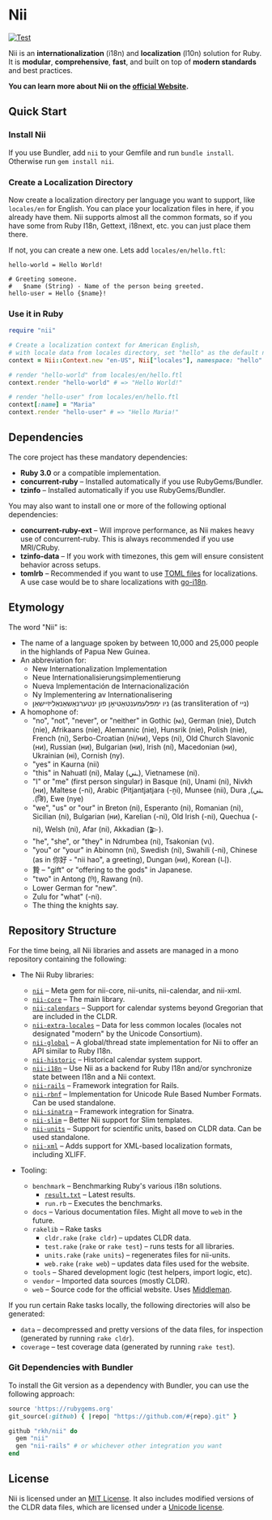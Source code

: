 # Nii

[![Test](https://github.com/rkh/nii/actions/workflows/ci.yml/badge.svg)](https://github.com/rkh/nii/actions/workflows/ci.yml)

Nii is an **internationalization** (i18n) and **localization** (l10n) solution for Ruby.
It is **modular**, **comprehensive**, **fast**, and built on top of **modern standards** and best practices.

**You can learn more about Nii on the [official Website](https://nii.dev).**

## Quick Start

### Install Nii

If you use Bundler, add `nii` to your Gemfile and run `bundle install`. Otherwise run `gem install nii`.

### Create a Localization Directory

Now create a localization directory per language you want to support, like `locales/en` for English. You can place your localization files in here, if you already have them. Nii supports almost all the common formats, so if you have some from Ruby I18n, Gettext, i18next, etc. you can just place them there.

If not, you can create a new one. Lets add `locales/en/hello.ftl`:

``` ftl
hello-world = Hello World!

# Greeting someone.
#   $name (String) - Name of the person being greeted.
hello-user = Hello {$name}!
```

### Use it in Ruby

``` ruby
require "nii"

# Create a localization context for American English,
# with locale data from locales directory, set "hello" as the default namespace
context = Nii::Context.new "en-US", Nii["locales"], namespace: "hello"

# render "hello-world" from locales/en/hello.ftl
context.render "hello-world" # => "Hello World!"

# render "hello-user" from locales/en/hello.ftl
context[:name] = "Maria"
context.render "hello-user" # => "Hello Maria!"
```

## Dependencies

The core project has these mandatory dependencies:

* **Ruby 3.0** or a compatible implementation.
* **concurrent-ruby** – Installed automatically if you use RubyGems/Bundler.
* **tzinfo** – Installed automatically if you use RubyGems/Bundler.

You may also want to install one or more of the following optional dependencies:

* **concurrent-ruby-ext** – Will improve performance, as Nii makes heavy use of concurrent-ruby. This is always recommended if you use MRI/CRuby.
* **tzinfo-data** – If you work with timezones, this gem will ensure consistent behavior across setups.
* **tomlrb** – Recommended if you want to use [TOML files](https://toml.io/en/) for localizations. A use case would be to share localizations with [go-i18n](https://github.com/nicksnyder/go-i18n).

## Etymology

<!-- keep in sync with web/source/glossary/nii.html.md --->

The word "Nii" is:
* The name of a language spoken by between 10,000 and 25,000 people in the highlands of Papua New Guinea.
* An abbreviation for:
  * New Internationalization Implementation
  * Neue Internationalisierungsimplementierung
  * Nueva Implementación de Internacionalización
  * Ny Implementering av Internationalisering
  * <bdi>ניו ימפּלעמענטאַטיאָן פון ינטערנאַשאַנאַליזיישאַן</bdi> (as transliteration of <bdi>ניי</bdi>)
* A homophone of:
  * "no", "not", "never", or "neither" in Gothic (𐌽𐌹), German (nie), Dutch (nie), Afrikaans (nie), Alemannic (nie), Hunsrik (nie), Polish (nie), French (ni), Serbo-Croatian (ni/ни), Veps (ni), Old Church Slavonic (ни), Russian (ни), Bulgarian (ни), Irish (ní), Macedonian (ни), Ukrainian (ні), Cornish (ny).
  * "yes" in Kaurna (nii)
  * "this" in Nahuatl (ni), Malay (<bdi>ـني</bdi>), Vietnamese (ni).
  * "I" or "me" (first person singular) in Basque (ni), Unami (ni), Nivkh (ни), Maltese (-ni), Arabic (<bdi>ـني</bid>), Pitjantjatjara (-ṉi), Munsee (nii), Dura (ङि), Ewe (nye).
  * "we", "us" or "our" in Breton (ni), Esperanto (ni), Romanian (ni), Sicilian (ni), Bulgarian (ни), Karelian (-ni), Old Irish (-ni), Quechua (-ni), Welsh (ni), Afar (ni), Akkadian (𒉌).
  * "he", "she", or "they" in Ndrumbea (ni), Tsakonian (νι).
  * "you" or "your" in Abinomn (ni), Swedish (ni), Swahili (-ni), Chinese (as in 你好 - "nii hao", a greeting), Dungan (ни), Korean (니).
  * 贄 – "gift" or "offering to the gods" in Japanese.
  * "two" in Antong (নি), Rawang (ní).
  * Lower German for "new".
  * Zulu for "what" (-ni).
  * The thing the knights say.

## Repository Structure

For the time being, all Nii libraries and assets are managed in a mono repository containing the following:

* The Nii Ruby libraries:
  * [`nii`](nii) – Meta gem for nii-core, nii-units, nii-calendar, and nii-xml.
  * [`nii-core`](nii-core) – The main library.
  * [`nii-calendars`](nii-calendars) – Support for calendar systems beyond Gregorian that are included in the CLDR.
  * [`nii-extra-locales`](nii-extra-locales) – Data for less common locales (locales not designated "modern" by the Unicode Consortium).
  * [`nii-global`](nii-global) – A global/thread state implementation for Nii to offer an API similar to Ruby I18n.
  * [`nii-historic`](nii-historic) – Historical calendar system support.
  * [`nii-i18n`](nii-i18n) – Use Nii as a backend for Ruby I18n and/or synchronize state between I18n and a Nii context.
  * [`nii-rails`](nii-rails) – Framework integration for Rails.
  * [`nii-rbnf`](nii-rbnf) – Implementation for Unicode Rule Based Number Formats. Can be used standalone.
  * [`nii-sinatra`](nii-sinatra) – Framework integration for Sinatra.
  * [`nii-slim`](nii-slim) – Better Nii support for Slim templates.
  * [`nii-units`](nii-units) – Support for scientific units, based on CLDR data. Can be used standalone.
  * [`nii-xml`](nii-xml) – Adds support for XML-based localization formats, including XLIFF.

* Tooling:
  * `benchmark` – Benchmarking Ruby's various i18n solutions.
    * [`result.txt`](benchmark/result.txt) – Latest results.
    * `run.rb` – Executes the benchmarks.
  * `docs` – Various documentation files. Might all move to `web` in the future.
  * `rakelib` – Rake tasks
    * `cldr.rake` (`rake cldr`) – updates CLDR data.
    * `test.rake` (`rake` or `rake test`) – runs tests for all libraries.
    * `units.rake` (`rake units`) – regenerates files for nii-units.
    * `web.rake` (`rake web`) – updates data files used for the website.
  * `tools` – Shared development logic (test helpers, import logic, etc).
  * `vendor` – Imported data sources (mostly CLDR).
  * `web` – Source code for the official website. Uses [Middleman](https://middlemanapp.com/).

If you run certain Rake tasks locally, the following directories will also be generated:
  * `data` – decompressed and pretty versions of the data files, for inspection (generated by running `rake cldr`).
  * `coverage` – test coverage data (generated by running `rake test`).

### Git Dependencies with Bundler

To install the Git version as a dependency with Bundler, you can use the following approach:

``` ruby
source 'https://rubygems.org'
git_source(:github) { |repo| "https://github.com/#{repo}.git" }

github "rkh/nii" do
  gem "nii"
  gen "nii-rails" # or whichever other integration you want
end
```

## License

Nii is licensed under an [MIT License](LICENSE).
It also includes modified versions of the CLDR data files, which are licensed under a [Unicode license](nii-core/data/LICENSE).
